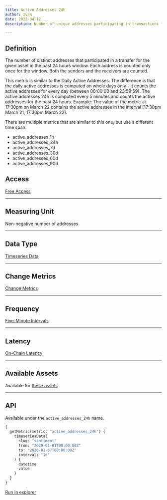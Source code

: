 ```yaml
---
title: Active Addresses 24h
author: Ivan
date: 2022-04-12
description: Number of unique addresses participating in transactions for the last 24 hour window

---
```


## Definition

The number of distinct addresses that participated in a transfer for the given
asset in the past 24 hours window. Each address is counted only once for the
window. Both the senders and the receivers are counted.

This metric is similar to the Daily Active Addresses. The difference is that the
daily active addresses is computed on whole days only - it counts the active
addresses for every day (between 00:00:00 and 23:59:59). The active addresses
24h is computed every 5 minutes and counts the active addresses for
the past 24 hours. Example: The value of the metric at 17:30pm on March 22
contains the active addresses in the interval [17:30pm March 21, 17:30pm March
22].

There are multiple metrics that are similar to this one, but use a different time span:
- active_addresses_1h
- active_addresses_24h
- active_addresses_7d
- active_addresses_30d
- active_addresses_60d
- active_addresses_90d

## Access

[Free Access](/metrics/details/access#free-access)

---

## Measuring Unit

Non-negative number of addresses

---

## Data Type

[Timeseries Data](/metrics/details/data-type#timeseries-data)

---

## Change Metrics

[Change Metrics](/metrics/details/change_metrics)

---

## Frequency

[Five-Minute Intervals](/metrics/details/frequency#five-minute-frequency)

---

## Latency

[On-Chain Latency](/metrics/details/latency#on-chain-latency)

---

## Available Assets

Available for [these
assets](<https://api.santiment.net/graphiql?variables=&query=%7B%0A%20%20getMetric(metric%3A%20%22active_addresses_24h%22)%20%7B%0A%20%20%20%20metadata%20%7B%0A%20%20%20%20%20%20availableSlugs%0A%20%20%20%20%7D%0A%20%20%7D%0A%7D%0A>)

---

## API

Available under the `active_addresses_24h` name.

```graphql
{
  getMetric(metric: "active_addresses_24h") {
    timeseriesData(
      slug: "santiment"
      from: "2020-01-01T00:00:00Z"
      to: "2020-01-07T00:00:00Z"
      interval: "1d"
    ) {
      datetime
      value
    }
  }
}
```

[Run in
explorer](<https://api.santiment.net/graphiql?query=%7B%0A%20%20getMetric(metric%3A%20%22active_addresses_24h%22)%20%7B%0A%20%20%20%20timeseriesData(%0A%20%20%20%20%20%20slug%3A%20%22santiment%22%0A%20%20%20%20%20%20from%3A%20%222020-01-01T00%3A00%3A00Z%22%0A%20%20%20%20%20%20to%3A%20%222020-01-07T00%3A00%3A00Z%22%0A%20%20%20%20%20%20interval%3A%20%221d%22%0A%20%20%20%20)%20%7B%0A%20%20%20%20%20%20datetime%0A%20%20%20%20%20%20value%0A%20%20%20%20%7D%0A%20%20%7D%0A%7D>)
